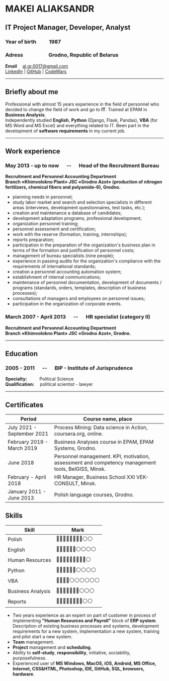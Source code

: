# MAKEI ALIAKSANDR

## IT Project Manager, Developer, Analyst

### Year of birth &emsp;&emsp; 1987 
### Adress &emsp;&emsp;&emsp;&emsp;&nbsp;&nbsp; Grodno, Republic of Belarus  

**Email**&emsp;       al.gr.0017@gmail.com  
[LinkedIn](https://www.linkedin.com/in/aliaksandr-m-8b508342/ "LinkedIn") | 
[GitHub](https://github.com/AlexXG0152 "GitHub") | 
[CodeWars](https://www.codewars.com/users/AlexXG0152 "CodeWars")

***
## Briefly about me  
Professional with almost 15 years experience in the field of personnel who decided to change the field of work and go to **IT**.
Trained at EPAM in **Business Analysis**.  
Independently studied **English**, **Python** (Django, Flask, Pandas), **VBA** (for MS Word and MS Excel) and everything related to IT.
Been part in the development of **software requirements** in my current job.

***
## Work experience  
### **May 2013 - up to now** &emsp; -- &emsp; **Head of the Recruitment Bureau**  
**Recruitment and Personnel Accounting Department  
Branch «Khimvolokno Plant» JSC «Grodno Azot» (production of nitrogen fertilizers, chemical fibers and polyamide-6), Grodno.**  
- planning needs in personnel;
- study labor market and search and selection specialists in different areas (interviews, development questionnaires, test tasks, etc.);
- creation and maintenance a database of candidates;
- development adaptation programs, professional development;
- organization personnel training;
- personnel assessment and certification;
- work with the reserve (formation, training, internships);
- reports preparation;
- participation in the preparation of the organization's business plan in terms of the formation and justification of personnel costs;
- management of bureau specialists (nine people);
- experience in passing audits for the organization's compliance with the requirements of international standards;
- creation a personnel accounting automation system;
- establishment of internal communications;
- maintenance of personnel documentation, development of documents / programs (standards, orders, templates, description of business processes);
- consultations of managers and employees on personnel issues;
- participation in the organization of corporate events.

### **March 2007 - April 2013** &emsp; -- &emsp; **HR specialist (category II)**
**Recruitment and Personnel Accounting Department  
Branch «Khimvolokno Plant» JSC «Grodno Azot», Grodno.** 

***
## Education  
### **2005 - 2011** &emsp; -- &emsp; BIP - Institute of Jurisprudence  
**Specialty:** &emsp; &emsp; Political Science  
**Qualification:** &emsp;political scientist - lawyer

***
## Certificates  
  
Period                        | Course name, place
---------------------------   | ---------------------------
July 2021 - September 2021    | Process Mining: Data science in Action, coursera.org, online.
February 2019 - March 2019    | Business Analyses course in EPAM, EPAM Systems, Grodno.     
June 2018                     | Personnel management. KPI, motivation, assessment and competency management tools, BelGISS, Minsk.  
February - April 2018         | HR Manager, Business School XXI VEK-CONSULT, Minsk.  
January 2011 - June 2013      | Polish language courses, Grodno.  

## Skills  
  
Skill              | Mark
----------------   | ----------------
Polish             | :red_circle::red_circle::red_circle::red_circle::red_circle::red_circle::red_circle::red_circle::white_circle::white_circle:
English            | :red_circle::red_circle::red_circle::red_circle::red_circle::red_circle::white_circle::white_circle::white_circle::white_circle:
Human Resources    | :red_circle::red_circle::red_circle::red_circle::red_circle::red_circle::red_circle::red_circle::red_circle::white_circle:
Python             | :red_circle::red_circle::red_circle::red_circle::red_circle::red_circle::white_circle::white_circle::white_circle::white_circle:
VBA                | :red_circle::red_circle::red_circle::red_circle::white_circle::white_circle::white_circle::white_circle::white_circle::white_circle:
Business Analysis  | :red_circle::red_circle::red_circle::red_circle::red_circle::red_circle::red_circle::white_circle::white_circle::white_circle:
Reports            | :red_circle::red_circle::red_circle::red_circle::red_circle::red_circle::red_circle::red_circle::white_circle::white_circle:

* Two years experience as an expert on part of customer in process of implementing **"Human Resources and Payroll"** block of **ERP system**. Description of existing business processes and systems, development requirements for a new system, implementation a new system, training and pilot start a new system.  
* **Team** management.  
* **Project** management and **scheduling**.  
* Ability to **self-study**, **responsibility**, initiative, sociability, purposefulness.
* Experienced user of **MS Windows, MacOS, iOS, Android, MS Office, Internet, CSS&HTML, Photoshop, IDE, GitHub, SQL, browsers, hardware**. 

